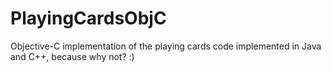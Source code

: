 # PlayingCardsObjC
Objective-C implementation of the playing cards code implemented in Java and C++, because why not? :)
